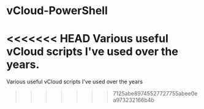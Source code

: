 # vCloud-PowerShell
<<<<<<< HEAD
Various useful vCloud scripts I've used over the years.
=======
Various useful vCloud scripts I've used over the years
>>>>>>> 7125abe89745527727755abee0ea973232166b4b
